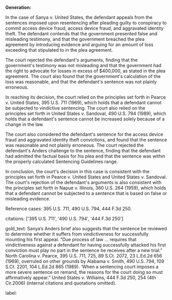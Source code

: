 **Generation:**


In the case of Sanya v. United States, the defendant appeals from the sentences imposed upon resentencing after pleading guilty to conspiracy to commit access device fraud, access device fraud, and aggravated identity theft. The defendant contends that the government presented false and misleading testimony, and that the government breached the plea agreement by introducing evidence and arguing for an amount of loss exceeding that stipulated to in the plea agreement.

The court rejected the defendant's arguments, finding that the government's testimony was not misleading and that the government had the right to advocate for losses in excess of $400,000, as stated in the plea agreement. The court also found that the government's calculation of the loss was reasonable, and that the defendant's sentence was not plainly erroneous.

In reaching its decision, the court relied on the principles set forth in Pearce v. United States, 395 U.S. 711 (1969), which holds that a defendant cannot be subjected to vindictive sentencing. The court also relied on the principles set forth in United States v. Sandoval, 490 U.S. 794 (1989), which holds that a defendant's sentence cannot be increased solely because of a change in the law.

The court also considered the defendant's sentence for the access device fraud and aggravated identity theft convictions, and found that the sentence was reasonable and not plainly erroneous. The court rejected the defendant's Anders challenge to the sentence, finding that the defendant had admitted the factual basis for his plea and that the sentence was within the properly calculated Sentencing Guidelines range.

In conclusion, the court's decision in this case is consistent with the principles set forth in Pearce v. United States and United States v. Sandoval. The court's rejection of the defendant's arguments is also consistent with the principles set forth in Napue v. Illinois, 360 U.S. 264 (1959), which holds that a defendant cannot be subjected to a sentence that is based on false or misleading evidence.

Reference cases: 395 U.S. 711, 490 U.S. 794, 444 F.3d 250.



citations: ['395 U.S. 711', '490 U.S. 794', '444 F.3d 250']

gold_text: Sanya’s Anders brief also suggests that the sentence be reviewed to determine whether it suffers from vindictiveness for successfully mounting his first appeal. “Due process of law ... requires that vindictiveness against a defendant for having successfully attacked his first conviction must play no part in the sentence he receives after a new trial.” North Carolina v. Pearce, 395 U.S. 711, 725, 89 S.Ct. 2072, 23 L.Ed.2d 656 (1969), overruled on other grounds by Alabama v. Smith, 490 U.S. 794, 109 S.Ct. 2201, 104 L.Ed.2d 865 (1989). ‘When a sentencing court imposes a more severe sentence on remand, the reasons for the court doing so must affirmatively appear.” United States v. Williams, 444 F.3d 250, 254 (4th Cir.2006) (internal citations and quotations omitted).

label: 